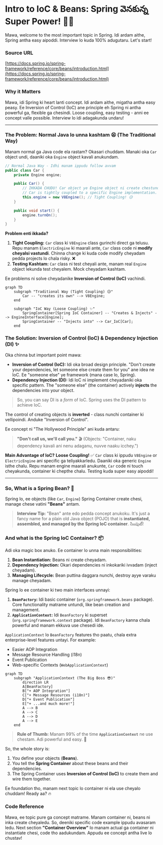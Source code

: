 # Intro to IoC & Beans: Spring వెనకున్న Super Power! 🦸‍♂️

Mawa, welcome to the most important topic in Spring. Idi ardam aithe, Spring antha easy aipoddi. Interview lo kuda 100% adugutaru. Let's start!

### Source URL
[https://docs.spring.io/spring-framework/reference/core/beans/introduction.html](https://docs.spring.io/spring-framework/reference/core/beans/introduction.html)

### Why it Matters
Mawa, idi Spring ki heart lanti concept. Idi ardam aithe, migatha antha easy peasy. Ee Inversion of Control (IoC) ane principle eh Spring ni antha powerful ga, flexible ga chesindi. Loose coupling, easy testing - anni ee concept valle possible. Interview lo idi adagakunda undaru!

---

### The Problem: Normal Java lo unna kashtam 😫 (The Traditional Way)

Manam normal ga Java code ela rastam? Okasari chuddam.
Manaki oka `Car` object undi, daaniki oka `Engine` object kavali anukundam.

```java
// Normal Java Way - Idhi manam ippudu follow avvam
public class Car {
    private Engine engine;

    public Car() {
        // IKKADA CHUDU! Car object ye Engine object ni create chestundi.
        // Car is tightly coupled to a specific Engine implementation.
        this.engine = new V8Engine(); // Tight Coupling! 😥
    }

    public void start() {
        engine.turnOn();
    }
}
```
**Problem enti ikkada?**
1.  **Tight Coupling:** `Car` class ki `V8Engine` class gurinchi direct ga telusu. Repu manam `ElectricEngine` ki maarali ante, `Car` class code ni **modify cheyalsi vastundi**. Chinna change ki kuda code modify cheyadam pedda projects lo chala risky. ❌
2.  **Testing Kashtam:** `Car` class ni test cheyali ante, manam real `Engine` object lekunda test cheyalem. Mock cheyadam kashtam.

Ee problems ni solve cheyadanike **Inversion of Control (IoC)** vachindi.

```mermaid
graph TD
    subgraph "Traditional Way (Tight Coupling) 😥"
        Car -- "creates its own" --> V8Engine;
    end

    subgraph "IoC Way (Loose Coupling) ✨"
        SpringContainer[Spring IoC Container] -- "Creates & Injects" --> EngineInterface[Engine];
        SpringContainer -- "Injects into" --> Car_IoC[Car];
    end
```

### The Solution: Inversion of Control (IoC) & Dependency Injection (DI) ✨

Oka chinna but important point mawa:
- **Inversion of Control (IoC):** Idi oka broad design principle. "Don't create your dependencies, let someone else create them for you" ane idea ne IoC. Ee "someone else" ye framework (mana case lo, Spring).
- **Dependency Injection (DI):** Idi IoC ni implement cheyadaniki oka specific pattern. The "someone else" (the container) actively **injects** the dependencies into your object.

> So, you can say DI is a *form* of IoC. Spring uses the DI pattern to achieve IoC.

The control of creating objects is **inverted** - class nunchi container ki vellipoindi. Anduke "Inversion of Control".

Ee concept ni "The Hollywood Principle" ani kuda antaru:
> **"Don't call us, we'll call you."** 🎬
> (Objects: "Container, naku dependency kavali ani nenu adaganu, nuvve naaku icchey.")

**Main Advantage of IoC?**
**Loose Coupling!** ✅
`Car` class ki ippudu `V8Engine` or `ElectricEngine` ani specific ga teliyakkarledu. Daaniki oka generic `Engine` isthe chalu. Repu manam engine maarali anukunte, `Car` code ni touch cheyakunda, container ki chepthe chalu. Testing kuda super easy aipoddi!

---

### So, What is a Spring Bean? 🤔

Spring lo, ee objects (like `Car`, `Engine`) Spring Container create chesi, manage chese vatini **"Beans"** antam.

> **Interview Tip:** "Bean" ante edo pedda concept anukoku. It's just a fancy name for a plain old Java object (POJO) that is **instantiated, assembled, and managed by the Spring IoC container**. సింపుల్!

### And what is the Spring IoC Container? 📦

Adi oka magic box anuko. Ee container lo unna main responsibilities:
1.  **Bean Instantiation:** Beans ni create cheyadam.
2.  **Dependency Injection:** Okari dependencies ni inkokariki ivvadam (inject cheyadam).
3.  **Managing Lifecycle:** Bean puttina daggara nunchi, destroy ayye varaku manage cheyadam.

Spring lo ee container ki two main interfaces unnayi:
1.  **`BeanFactory`:** Idi basic container (`org.springframework.beans` package). Core functionality matrame untundi, like bean creation and management.
2.  **`ApplicationContext`:** Idi `BeanFactory` ki superset (`org.springframework.context` package). Idi `BeanFactory` kanna chala powerful and manam ekkuva use chesedi ide.

`ApplicationContext` lo `BeanFactory` features tho paatu, chala extra enterprise-level features untayi. For example:
-   Easier AOP Integration
-   Message Resource Handling (i18n)
-   Event Publication
-   Web-specific Contexts (`WebApplicationContext`)

```mermaid
graph TD
    subgraph "ApplicationContext (The Big Boss 😎)"
        direction LR
        A[BeanFactory]
        B["+ AOP Integration"]
        C["+ Message Resources (i18n)"]
        D["+ Event Publication"]
        E["+ ...and much more!"]
        A --> B
        A --> C
        A --> D
        A --> E
    end
```

> **Rule of Thumb:** Manam 99% of the time **`ApplicationContext`** ne use chestam. Adi powerful and easy. 💪

So, the whole story is:
1. You define your objects (**Beans**).
2. You tell the **Spring Container** about these beans and their dependencies.
3. The Spring Container uses **Inversion of Control (IoC)** to create them and wire them together.

Ee foundation tho, manam next topic lo container ni ela use cheyalo chuddam! Ready aa? 🔥

### Code Reference
Mawa, ee topic pure ga concept matrame. Manam container ni, beans ni inka create cheyaledu. So, deeniki specific code example ippudu avasaram ledu. Next section **"Container Overview"** lo manam actual ga container ni instantiate chesi, code tho aadukundam. Appudu ee concept antha live lo chustav!
